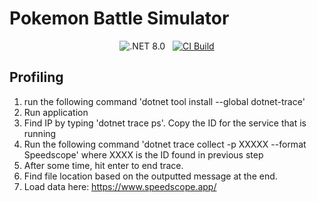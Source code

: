 # Pokemon Battle Simulator

<div align="center">

![.NET 8.0](https://img.shields.io/badge/Version-.NET%208.0-informational?style=flat&logo=dotnet)
&nbsp;
[![CI Build](https://github.com/irongut/CodeCoverageSummary/actions/workflows/ci-build.yml/badge.svg)](https://github.com/irongut/CodeCoverageSummary/actions/workflows/ci-build.yml)

</div>

## Profiling

1. run the following command 'dotnet tool install --global dotnet-trace'
2. Run application
3. Find IP by typing 'dotnet trace ps'. Copy the ID for the service that is running
4. Run the following command 'dotnet trace collect -p XXXXX --format Speedscope' where XXXX is the ID found in previous step
5. After some time, hit enter to end trace.
6. Find file location based on the outputted message at the end.
7. Load data here: https://www.speedscope.app/
